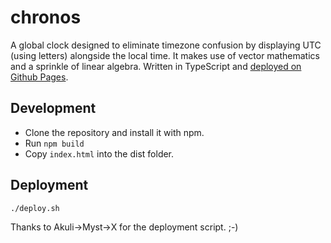 # chronos

A global clock designed to eliminate timezone confusion by displaying UTC (using letters) alongside the local time. It makes use of vector mathematics and a sprinkle of linear algebra. Written in TypeScript and [deployed on Github Pages](https://xqb64.github.io/chronos/).

## Development

- Clone the repository and install it with npm.
- Run `npm build`
- Copy `index.html` into the dist folder.

## Deployment

```
./deploy.sh
```

Thanks to Akuli->Myst->X for the deployment script. ;-)
